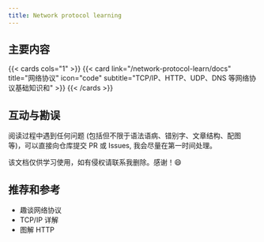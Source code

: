 ```yaml
---
title: Network protocol learning
---
```


## 主要内容

{{< cards cols="1" >}}
{{< card link="/network-protocol-learn/docs" title="网络协议" icon="code" subtitle="TCP/IP、HTTP、UDP、DNS 等网络协议基础知识和" >}}
{{< /cards >}}

## 互动与勘误

阅读过程中遇到任何问题 (包括但不限于语法语病、错别字、文章结构、配图等)，可以直接向仓库提交 PR 或 Issues, 我会尽量在第一时间处理。

该文档仅供学习使用，如有侵权请联系我删除。感谢！😄


## 推荐和参考

- 趣谈网络协议
- TCP/IP 详解
- 图解 HTTP
